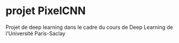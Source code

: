 # projet PixelCNN

Projet de deep learning dans le cadre du cours de Deep Learning de l'Université Paris-Saclay



